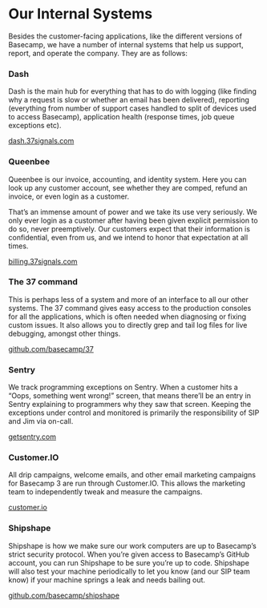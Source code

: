 # Our Internal Systems

Besides the customer-facing applications, like the different versions of Basecamp, we have a number of internal systems that help us support, report, and operate the company. They are as follows:

### Dash

Dash is the main hub for everything that has to do with logging (like finding why a request is slow or whether an email has been delivered), reporting (everything from number of support cases handled to split of devices used to access Basecamp), application health (response times, job queue exceptions etc).

[dash.37signals.com](https://dash.37signals.com)

### Queenbee

Queenbee is our invoice, accounting, and identity system. Here you can look up any customer account, see whether they are comped, refund an invoice, or even login as a customer.

That’s an immense amount of power and we take its use very seriously. We only ever login as a customer after having been given explicit permission to do so, never preemptively. Our customers expect that their information is confidential, even from us, and we intend to honor that expectation at all times.

[billing.37signals.com](https://billing.37signals.com)

### The 37 command

This is perhaps less of a system and more of an interface to all our other systems. The 37 command gives easy access to the production consoles for all the applications, which is often needed when diagnosing or fixing custom issues. It also allows you to directly grep and tail log files for live debugging, amongst other things.

[github.com/basecamp/37](https://github.com/basecamp/37)

### Sentry

We track programming exceptions on Sentry. When a customer hits a “Oops, something went wrong!” screen, that means there’ll be an entry in Sentry explaining to programmers why they saw that screen. Keeping the exceptions under control and monitored is primarily the responsibility of SIP and Jim via on-call.

[getsentry.com](https://getsentry.com)

### Customer.IO

All drip campaigns, welcome emails, and other email marketing campaigns for Basecamp 3 are run through Customer.IO. This allows the marketing team to independently tweak and measure the campaigns.

[customer.io](https://customer.io)

### Shipshape

Shipshape is how we make sure our work computers are up to Basecamp’s strict security protocol. When you’re given access to Basecamp’s GitHub account, you can run Shipshape to be sure you’re up to code. Shipshape will also test your machine periodically to let you know (and our SIP team know) if your machine springs a leak and needs bailing out.

[github.com/basecamp/shipshape](https://github.com/basecamp/shipshape)
